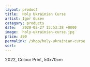 ```yaml
---
layout: product
title:  Holy Ukrainian Curse
artist: Igor Gusev
category: products
date:   2020-02-27 15:53:28 +0000
image:  holy-ukrainian-curse.jpg
price: £90
permalink: /shop/holy-ukrainian-curse
sort: 
---
```

2022, Colour Print, 50x70cm
